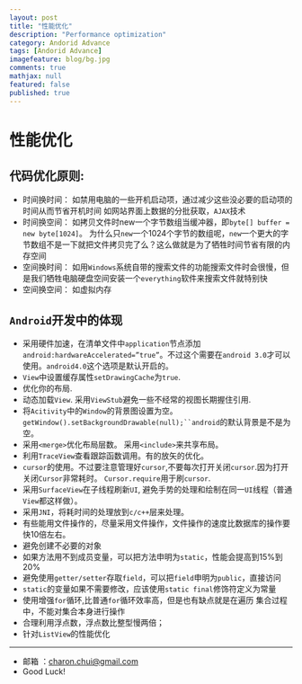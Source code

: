 ```yaml
---
layout: post
title: "性能优化"
description: "Performance optimization"
category: Andorid Advance
tags: [Andorid Advance]
imagefeature: blog/bg.jpg
comments: true
mathjax: null
featured: false
published: true
---
```



性能优化
===

代码优化原则:      
---

- 时间换时间：
	如禁用电脑的一些开机启动项，通过减少这些没必要的启动项的时间从而节省开机时间
	如网站界面上数据的分批获取，`AJAX`技术
- 时间换空间：
	如拷贝文件时new一个字节数组当缓冲器，即`byte[] buffer = new byte[1024]`。
	为什么只`new`一个1024个字节的数组呢，`new`一个更大的字节数组不是一下就把文件拷贝完了么？这么做就是为了牺牲时间节省有限的内存空间
- 空间换时间：
	如用`Windows`系统自带的搜索文件的功能搜索文件时会很慢，但是我们牺牲电脑硬盘空间安装一个`everything`软件来搜索文件就特别快
- 空间换空间：
	如虚拟内存
	
`Android`开发中的体现
---
	
- 采用硬件加速，在清单文件中`application`节点添加`android:hardwareAccelerated=”true”`。不过这个需要在`android 3.0`才可以使用。`android4.0`这个选项是默认开启的。
- `View`中设置缓存属性`setDrawingCache`为`true`.
- 优化你的布局.
- 动态加载`View`. 采用`ViewStub`避免一些不经常的视图长期握住引用.
- 将`Acitivity`中的`Window`的背景图设置为空。`getWindow().setBackgroundDrawable(null);``android`的默认背景是不是为空。
- 采用`<merge>`优化布局层数。 采用`<include>`来共享布局。
- 利用`TraceView`查看跟踪函数调用。有的放矢的优化。
- `cursor`的使用。不过要注意管理好`cursor`,不要每次打开关闭`cursor`.因为打开关闭`Cursor`非常耗时。 `Cursor.require`用于刷`cursor`.
- 采用`SurfaceView`在子线程刷新`UI`, 避免手势的处理和绘制在同一`UI`线程（普通`View`都这样做）。
- 采用`JNI`，将耗时间的处理放到`c/c++`层来处理。
- 有些能用文件操作的，尽量采用文件操作，文件操作的速度比数据库的操作要快10倍左右。
- 避免创建不必要的对象
- 如果方法用不到成员变量，可以把方法申明为`static`，性能会提高到15%到20%
- 避免使用`getter/setter`存取`field`，可以把`field`申明为`public`，直接访问
- `static`的变量如果不需要修改，应该使用`static final`修饰符定义为常量
- 使用增强`for`循环,比普通`for`循环效率高，但是也有缺点就是在遍历 集合过程中，不能对集合本身进行操作
- 合理利用浮点数，浮点数比整型慢两倍；
- 针对`ListView`的性能优化
		
---

- 邮箱 ：charon.chui@gmail.com  
- Good Luck! 